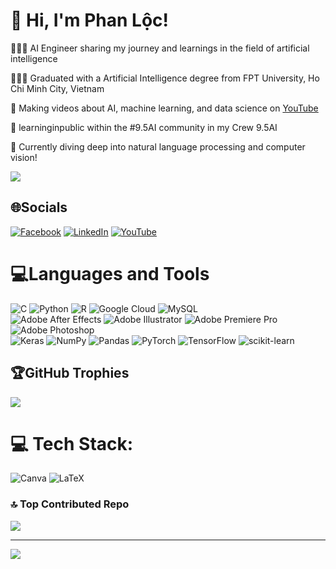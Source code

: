 # 👋 Hi, I'm Phan Lộc!
👨🏻‍💻 AI Engineer sharing my journey and learnings in the field of artificial intelligence <br/>

👨🏻‍🎓 Graduated with a Artificial Intelligence degree from FPT University, Ho Chi Minh City, Vietnam <br/>

🎨 Making videos about AI, machine learning, and data science on [YouTube](https://www.youtube.com/@imxzone) <br/>

🧠 learninginpublic within the #9.5AI community in my Crew 9.5AI <br/>

💭 Currently diving deep into natural language processing and computer vision! <br/>

![](https://github-readme-stats.vercel.app/api?username=imxzone&theme=tokyonight&hide_border=false&include_all_commits=false&count_private=true)<br/>

## 🌐Socials
[![Facebook](https://img.shields.io/badge/Facebook-%231877F2.svg?logo=Facebook&logoColor=white)](https://www.facebook.com/zone2k1/) [![LinkedIn](https://img.shields.io/badge/LinkedIn-%230077B5.svg?logo=linkedin&logoColor=white)](/https://www.linkedin.com/in/imxzone/) [![YouTube](https://img.shields.io/badge/YouTube-%23FF0000.svg?logo=YouTube&logoColor=white)](https://www.youtube.com/channel/UCu91F7AlCj-etY9zchesy7g) 

# 💻Languages and Tools
![C](https://img.shields.io/badge/c-%2300599C.svg?style=flat&logo=c&logoColor=white) 
![Python](https://img.shields.io/badge/python-3670A0?style=flat&logo=python&logoColor=ffdd54)
![R](https://img.shields.io/badge/r-%23276DC3.svg?style=flat&logo=r&logoColor=white) 
![Google Cloud](https://img.shields.io/badge/Google%20Cloud-%234285F4.svg?style=flat&logo=google-cloud&logoColor=white) 
![MySQL](https://img.shields.io/badge/mysql-%2300f.svg?style=flat&logo=mysql&logoColor=white) 
<br/>
![Adobe After Effects](https://img.shields.io/badge/Adobe%20After%20Effects-9999FF.svg?style=flat&logo=Adobe%20After%20Effects&logoColor=white) 
![Adobe Illustrator](https://img.shields.io/badge/adobeillustrator-%23FF9A00.svg?style=flat&logo=adobeillustrator&logoColor=white) 
![Adobe Premiere Pro](https://img.shields.io/badge/Adobe%20Premiere%20Pro-9999FF.svg?style=for-flat=Adobe%20Premiere%20Pro&logoColor=white) 
![Adobe Photoshop](https://img.shields.io/badge/adobephotoshop-%2331A8FF.svg?style=for-the-badge&logo=adobephotoshop&logoColor=white) 
<br/> 
![Keras](https://img.shields.io/badge/Keras-%23D00000.svg?style=for-the-badge&logo=Keras&logoColor=white)
![NumPy](https://img.shields.io/badge/numpy-%23013243.svg?style=for-the-badge&logo=numpy&logoColor=white) 
![Pandas](https://img.shields.io/badge/pandas-%23150458.svg?style=for-the-badge&logo=pandas&logoColor=white) 
![PyTorch](https://img.shields.io/badge/PyTorch-%23EE4C2C.svg?style=for-the-badge&logo=PyTorch&logoColor=white) 
![TensorFlow](https://img.shields.io/badge/TensorFlow-%23FF6F00.svg?style=for-the-badge&logo=TensorFlow&logoColor=white) 
![scikit-learn](https://img.shields.io/badge/scikit--learn-%23F7931E.svg?style=for-the-badge&logo=scikit-learn&logoColor=white)

## 🏆GitHub Trophies
![](https://github-trophies.vercel.app/?username=imxzone&theme=tokyonight&no-frame=false&no-bg=false&margin-w=4)



# 💻 Tech Stack:
![Canva](https://img.shields.io/badge/Canva-%2300C4CC.svg?style=flat&logo=Canva&logoColor=white) ![LaTeX](https://img.shields.io/badge/latex-%23008080.svg?style=flat&logo=latex&logoColor=white)


### 🔝 Top Contributed Repo
![](https://github-contributor-stats.vercel.app/api?username=imxzone&limit=5&theme=panda&combine_all_yearly_contributions=true)

---
[![](https://visitcount.itsvg.in/api?id=imxzone&icon=1&color=12)](https://visitcount.itsvg.in)

<!-- Proudly created with GPRM ( https://gprm.itsvg.in ) -->
